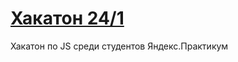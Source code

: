 # [Хакатон 24/1](https://www.notion.so/24-1-f37b21276aa845a7b52ff3d9bb90cf19)
Хакатон по JS среди студентов Яндекс.Практикум
